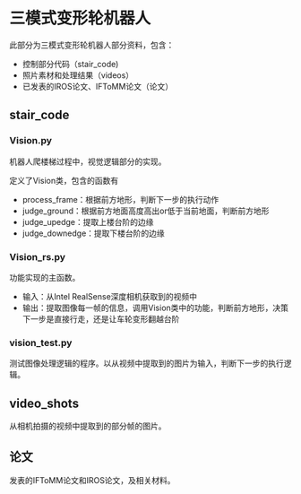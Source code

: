 # 三模式变形轮机器人

此部分为三模式变形轮机器人部分资料，包含：

- 控制部分代码（stair_code)
- 照片素材和处理结果（videos）
- 已发表的IROS论文、IFToMM论文（论文）

## stair_code

### Vision.py

机器人爬楼梯过程中，视觉逻辑部分的实现。

定义了Vision类，包含的函数有

- process_frame：根据前方地形，判断下一步的执行动作
- judge_ground：根据前方地面高度高出or低于当前地面，判断前方地形
- judge_upedge：提取上楼台阶的边缘
- judge_downedge：提取下楼台阶的边缘

### Vision_rs.py

功能实现的主函数。

- 输入：从Intel RealSense深度相机获取到的视频中
- 输出：提取图像每一帧的信息，调用Vision类中的功能，判断前方地形，决策下一步是直接行走，还是让车轮变形翻越台阶

### vision_test.py

测试图像处理逻辑的程序。以从视频中提取到的图片为输入，判断下一步的执行逻辑。



## video_shots

从相机拍摄的视频中提取到的部分帧的图片。



## 论文

发表的IFToMM论文和IROS论文，及相关材料。



